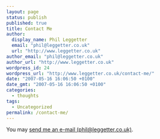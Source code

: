 ```yaml
---
layout: page
status: publish
published: true
title: Contact Me
author:
  display_name: Phil Leggetter
  email: "phil@leggetter.co.uk"
  url: "http://www.leggetter.co.uk"
author_email: "phil@leggetter.co.uk"
author_url: "http://www.leggetter.co.uk"
wordpress_id: 24
wordpress_url: "http://www.leggetter.co.uk/contact-me/"
date: "2007-05-16 16:06:50 +0100"
date_gmt: "2007-05-16 16:06:50 +0100"
categories:
  - thoughts
tags:
  - Uncategorized
permalink: /contact-me/
---
```


<p>You may <a href="mailto:phil@leggetter.co.uk">send me an e-mail (phil@leggetter.co.uk)</a>.</p>
